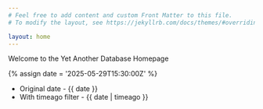 ```yaml
---
# Feel free to add content and custom Front Matter to this file.
# To modify the layout, see https://jekyllrb.com/docs/themes/#overriding-theme-defaults

layout: home
---
```



Welcome to the Yet Another Database Homepage

{% assign date = '2025-05-29T15:30:00Z' %}

- Original date - {{ date }}
- With timeago filter - {{ date | timeago }}
